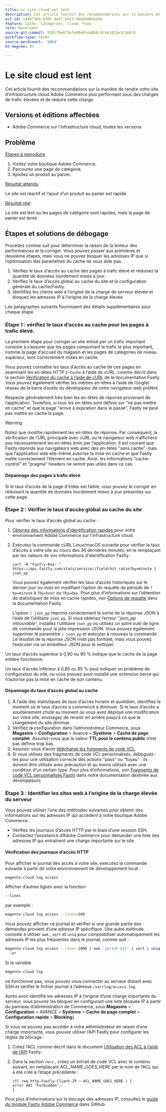 ```yaml
---
title: Le site cloud est lent
description: Cet article fournit des recommandations sur la manière de rendre votre site d’infrastructure cloud Adobe Commerce plus performant sous des charges de trafic élevées et de réduire cette charge.
exl-id: 144df36b-6305-4e57-b813-46bbb0ddedda
feature: Cache, Categories, Cloud, Paas
role: Developer
source-git-commit: 958179e0f3efe08e65ea8b0c4c4e1015e3c5bb76
workflow-type: tm+mt
source-wordcount: '1064'
ht-degree: 0%

---
```


# Le site cloud est lent

Cet article fournit des recommandations sur la manière de rendre votre site d’infrastructure cloud Adobe Commerce plus performant sous des charges de trafic élevées et de réduire cette charge.

## Versions et éditions affectées

* Adobe Commerce sur l’infrastructure cloud, toutes les versions

## Problème

<u>Étapes à reproduire</u>

1. Visitez votre boutique Adobe Commerce.
1. Parcourez une page de catégorie.
1. Ajoutez un produit au panier.

<u>Résultat attendu</u>

Le site est réactif et l’ajout d’un produit au panier est rapide.

<u>Résultat réel</u>

Le site est lent ou les pages de catégorie sont rapides, mais la page de panier est lente.

## Étapes et solutions de débogage

Procédez comme suit pour déterminer la raison de la lenteur des performances et la corriger. Vous pouvez passer aux premières et deuxième étapes, mais vous ne pouvez bloquer les adresses IP que si l’optimisation des paramètres du cache ne vous aide pas.

1. Vérifiez le taux d’accès au cache des pages à trafic élevé et réduisez la quantité de données lourdement mises à jour.
1. Vérifiez le taux d’accès global au cache du site et la configuration générale du cache/Fastly.
1. Identifiez les clients web à l’origine de la charge de serveur élevée et bloquez les adresses IP à l’origine de la charge élevée.

Les paragraphes suivants fournissent des détails supplémentaires pour chaque étape.

### Étape 1 : vérifiez le taux d’accès au cache pour les pages à trafic élevé.

La première étape pour corriger un site enlisé par un trafic important consiste à s’assurer que les pages comportant le trafic le plus important, comme la page d’accueil du magasin et les pages de catégories de niveau supérieur, sont correctement mises en cache.

Vous pouvez connaître les taux d’accès au cache de ces pages en examinant les en-têtes HTTP `X-Cache` à l’aide de cURL, comme décrit dans la section [Vérification du cache à l’aide de cURL](https://docs.fastly.com/guides/debugging/checking-cache#using-curl) de la documentation Fastly. Vous pouvez également vérifier les mêmes en-têtes à l’aide de l’onglet réseau de la barre d’outils du développeur de votre navigateur web préféré.

Respecte généralement très bien les en-têtes de réponse provenant de l’application. Toutefois, si tous les en-têtes sont définis sur &quot;ne pas mettre en cache&quot; et que la page &quot;arrive à expiration dans le passé&quot;, Fastly ne peut pas mettre en cache la page.

>[!WARNING]
>
>Notez que modifie rapidement les en-têtes de réponse. Par conséquent, la vérification de l’URL principale avec cURL ou le navigateur web n’affichera pas nécessairement les en-têtes émis par l’application. Il est courant que Fastly réponde aux navigateurs web avec des en-têtes &quot;sans cache&quot;, mais que l’application web elle-même autorise la mise en cache et que Fastly mette correctement l’élément en cache. Ainsi, les informations &quot;cache-control&quot; et &quot;pragma&quot; headers ne seront pas utiles dans ce cas.

#### Dépannage des pages à trafic élevé

Si le taux d’accès de la page d’index est faible, vous pouvez le corriger en réduisant la quantité de données lourdement mises à jour présentes sur cette page.

### Étape 2 : Vérifier le taux d’accès global au cache du site

Pour vérifier le taux d’accès global au cache :

1. [ Obtenez des informations d’identification rapides ](http://devdocs.magento.com/guides/v2.3/cloud/cdn/configure-fastly.html#cloud-fastly-creds) pour votre environnement Adobe Commerce sur l’infrastructure cloud.
1. Exécutez la commande cURL Linux/macOS suivante pour vérifier le taux d’accès à votre site au cours des 30 dernières minutes, en le remplaçant par les valeurs de vos informations d’identification Fastly :

   `curl -H "Fastly-Key: " https://api.fastly.com/stats/service//field/hit_ratio?by=minute | json_pp`

   Vous pouvez également vérifier les taux d’accès historiques sur le dernier jour ou mois en modifiant l’option de requête de période de `?by=minute` à `?by=hour` ou `?by=day`. Pour plus d’informations sur l’obtention de statistiques de mise en cache rapides, voir [Options de requête](https://docs.fastly.com/api/stats#Query) dans la documentation Fastly.

   L’option `| json_pp` imprime correctement la sortie de la réponse JSON à l’aide de l’utilitaire `json_pp`. Si vous obtenez l’erreur &#39;_&#39;json\_pp introuvable&#39;_, installez l’utilitaire `json_pp` ou utilisez un autre outil de ligne de commande pour la jolie impression JSON. Vous pouvez également supprimer le paramètre `| json_pp` et exécuter à nouveau la commande . Le résultat de la réponse JSON n’est pas formaté, mais vous pouvez l’exécuter via un embelleur JSON pour le nettoyer.

Un taux d’accès supérieur à 0,90 ou 90 % indique que le cache de la page entière fonctionne.

Un taux d’accès inférieur à 0,85 ou 85 % peut indiquer un problème de configuration du site, ou vous pouvez avoir installé une extension tierce qui n’autorise pas la mise en cache de son contenu.

#### Dépannage du taux d’accès global au cache

1. À l’aide des statistiques de taux d’accès horaire et quotidien, identifiez le moment où le taux d’accès a commencé à diminuer. Si le taux d’accès a soudainement chuté au moment où vous avez déployé une modification sur votre site, envisagez de revenir en arrière jusqu’à ce que le chargement du site diminue.
1. Vérifiez la configuration dans l’administrateur Commerce, sous **Magasins** > **Configuration** > Avancé > **Système** > **Cache de page complet**. Assurez-vous que la valeur **TTL pour le contenu public** n’est pas définie trop bas.
1. Assurez-vous d’avoir [téléchargé les fragments de code VCL](https://devdocs.magento.com/guides/v2.3/cloud/cdn/configure-fastly.html#upload-vcl-snippets).
1. Si vous utilisez des fragments de code VCL personnalisés, déboguez-les pour une utilisation correcte des actions &quot;pass&quot; ou &quot;tuyau&quot; : ils doivent être utilisés avec précaution et au moins utilisés avec une condition d’un certain type. Pour plus d’informations, voir [Fragments de code VCL personnalisés Fastly](https://devdocs.magento.com/guides/v2.3/cloud/cdn/cloud-vcl-custom-snippets.html) dans notre documentation destinée aux développeurs.

### Étape 3 : Identifier les sites web à l’origine de la charge élevée du serveur

Vous pouvez utiliser l’une des méthodes suivantes pour obtenir des informations sur les adresses IP qui accèdent à votre boutique Adobe Commerce.

* Vérifiez les journaux d’accès HTTP par le biais d’une session SSH.
* Contactez l’assistance d’Adobe Commerce pour demander une liste des adresses IP qui entraînent une charge importante sur le site.

#### Vérification des journaux d’accès HTTP

Pour afficher le journal des accès à votre site, exécutez la commande suivante à partir de votre environnement de développement local :

```bash
magento-cloud log access
```

Afficher d’autres lignes avec la fonction

```bash
--lines
```

par exemple :

```bash
magento-cloud log access --lines=500
```

Vous pouvez afficher ce journal et vérifier si une grande partie des demandes provient d’une adresse IP spécifique. Une autre méthode consiste à utiliser `awk` , `sort` et `uniq` pour comptabiliser automatiquement les adresses IP les plus fréquentes dans le journal, comme suit :

```bash
magento-cloud log access --lines 2000 | awk '{print $1}' | sort | uniq -c | sort
  -nr
```

Si la variable

```bash
magento-cloud log
```

ne fonctionne pas, vous pouvez vous connecter au serveur distant avec SSH et vérifier le fichier journal à l’adresse `/var/log/access.log`.

Après avoir identifié les adresses IP à l’origine d’une charge importante du serveur, vous pouvez les bloquer en configurant une liste bloquée IP à partir du panneau d’administration de Commerce, sous **Magasins** > **Configuration** > AVANCÉ > **Système** > **Cache de page complet** > **Configuration rapide** > **Blocking**}.

Si vous ne pouvez pas accéder à votre administrateur en raison d’une charge importante, vous pouvez utiliser l’API Fastly pour configurer les règles de blocage :

1. Créez l’ACL comme décrit dans le document [Utilisation des ACL à l’aide de l’API](https://docs.fastly.com/guides/access-control-lists/working-with-acls-using-the-api) Fastly.
1. Dans la section `recv` , créez un extrait de code VCL avec le contenu suivant, en remplaçant ACL\_NAME\_GOES\_HERE par le nom de l’ACL qui a été créé à l’étape précédente :

   ```
   if( req.http.Fastly-Client-IP ~ ACL_NAME_GOES_HERE ) {
   error 403 "Forbidden";
   }
   ```

Pour plus d’informations sur le blocage des adresses IP, consultez le [guide du module Fastly Adobe Commerce](https://github.com/fastly/fastly-magento2/blob/master/Documentation/Guides/BLOCKING.md) dans GitHub.
